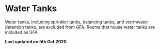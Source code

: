 # Water Tanks

Water tanks, including sprinkler tanks, balancing tanks, and stormwater detention tanks, are excluded from GFA. Rooms that house water tanks are included as GFA.

**Last updated on 5th Oct 2020**

